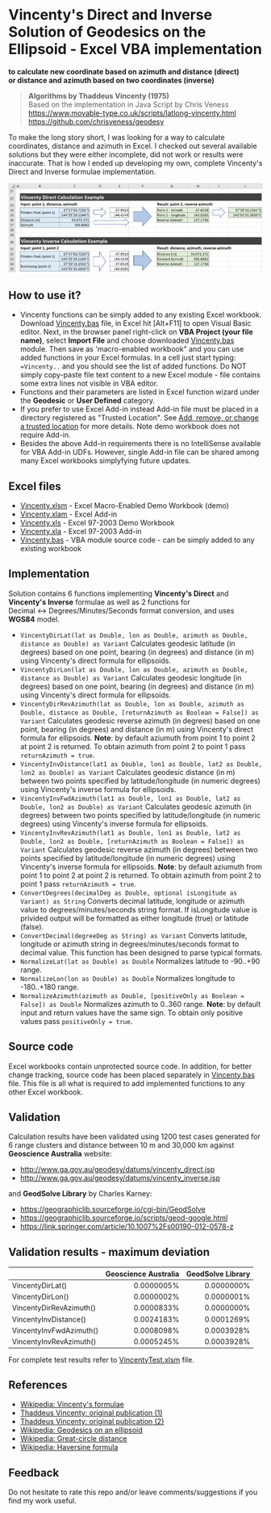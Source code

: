 # Vincenty's Direct and Inverse Solution of Geodesics on the Ellipsoid - Excel VBA implementation
**to calculate new coordinate based on azimuth and distance (direct)  
or distance and azimuth based on two coordinates (inverse)**
> **Algorithms by Thaddeus Vincenty (1975)**  
> Based on the implementation in Java Script by Chris Veness  
> https://www.movable-type.co.uk/scripts/latlong-vincenty.html  
> https://github.com/chrisveness/geodesy

To make the long story short, I was looking for a way to calculate coordinates, distance and azimuth in Excel.
I checked out several available solutions but they were either incomplete, did not work or results were inaccurate.
That is how I ended up developing my own, complete Vincenty's Direct and Inverse formulae implementation.

![Excel screenshot](ExcelScreenshot.png)

## How to use it?
+ Vincenty functions can be simply added to any existing Excel workbook. Download [Vincenty.bas](../../raw/master/Vincenty.bas) file, in Excel hit [Alt+F11] to open Visual Basic editor. Next, in the browser panel right-click on **VBA Project (your file name)**, select **Import File** and choose downloaded [Vincenty.bas](../../raw/master/Vincenty.bas) module. Then save as 'macro-enabled workbook" and you can use added functions in your Excel formulas. In a cell just start typing: `=Vincenty..` and you should see the list of added functions. Do NOT simply copy-paste file text content to a new Excel module - file contains some extra lines not visible in VBA editor.
+ Functions and their parameters are listed in Excel function wizard under the **Geodesic** or **User Defined** category.
+ If you prefer to use Excel Add-in instead Add-in file must be placed in a directory registered as "Trusted Location". See [Add, remove, or change a trusted location](https://support.office.com/en-us/article/add-remove-or-change-a-trusted-location-7ee1cdc2-483e-4cbb-bcb3-4e7c67147fb4) for more details. Note demo workbook does not require Add-in.
+ Besides the above Add-in requirements there is no IntelliSense available for VBA Add-in UDFs. However, single Add-in file can be shared among many Excel workbooks simplyfying future updates.

## Excel files
+ [Vincenty.xlsm](../../raw/master/Vincenty.xlsm) - Excel Macro-Enabled Demo Workbook (demo)
+ [Vincenty.xlam](../../raw/master/Vincenty.xlam) - Excel Add-in
+ [Vincenty.xls](../../raw/master/Vincenty.xls) - Excel 97-2003 Demo Workbook
+ [Vincenty.xla](../../raw/master/Vincenty.xla) - Excel 97-2003 Add-in
+ [Vincenty.bas](../../raw/master/Vincenty.bas) - VBA module source code - can be simply added to any existing workbook

## Implementation
Solution contains 6 functions implementing **Vincenty's Direct** and **Vincenty's Inverse** formulae as well as 2 functions for Decimal&nbsp;↔&nbsp;Degrees/Minutes/Seconds format conversion, and uses **WGS84** model.

+ `VincentyDirLat(lat as Double, lon as Double, azimuth as Double, distance as Double) as Variant` 
Calculates geodesic latitude (in degrees) based on one point, bearing (in degrees) and distance (in m) using Vincenty's direct formula for ellipsoids.
+ `VincentyDirLon(lat as Double, lon as Double, azimuth as Double, distance as Double) as Variant` 
Calculates geodesic longitude (in degrees) based on one point, bearing (in degrees) and distance (in m) using Vincenty's direct formula for ellipsoids.
+ `VincentyDirRevAzimuth(lat as Double, lon as Double, azimuth as Double, distance as Double, [returnAzimuth as Boolean = False]) as Variant` 
Calculates geodesic reverse azimuth (in degrees) based on one point, bearing (in degrees) and distance (in m) using Vincenty's direct formula for ellipsoids.
__Note__: by default aziumuth from point 1 to point 2 at point 2 is returned. To obtain azimuth from point 2 to point 1 pass `returnAzimuth = true`.
+ `VincentyInvDistance(lat1 as Double, lon1 as Double, lat2 as Double, lon2 as Double) as Variant` 
Calculates geodesic distance (in m) between two points specified by latitude/longitude (in numeric degrees) using Vincenty's inverse formula for ellipsoids.
+ `VincentyInvFwdAzimuth(lat1 as Double, lon1 as Double, lat2 as Double, lon2 as Double) as Variant` 
Calculates geodesic azimuth (in degrees) between two points specified by latitude/longitude (in numeric degrees) using Vincenty's inverse formula for ellipsoids.
+ `VincentyInvRevAzimuth(lat1 as Double, lon1 as Double, lat2 as Double, lon2 as Double, [returnAzimuth as Boolean = False]) as Variant` 
Calculates geodesic reverse azimuth (in degrees) between two points specified by latitude/longitude (in numeric degrees) using Vincenty's inverse formula for ellipsoids.
__Note__: by default aziumuth from point 1 to point 2 at point 2 is returned. To obtain azimuth from point 2 to point 1 pass `returnAzimuth = true`.
+ `ConvertDegrees(decimalDeg as Double, optional isLongitude as Variant) as String` 
Converts decimal latitude, longitude or azimuth value to degrees/minutes/seconds string format. If isLongitude value is privided output will be formatted as either longitude (true) or latitude (false).
+ `ConvertDecimal(degreeDeg as String) as Variant` 
Converts latitude, longitude or azimuth string in degrees/minutes/seconds format to decimal value. This function has been designed to parse typical formats.
+ `NormalizeLat(lat as Double) as Double` 
Normalizes latitude to -90..+90 range.
+ `NormalizeLon(lon as Double) as Double` 
Normalizes longitude to -180..+180 range.
+ `NormalizeAzimuth(azimuth as Double, [positiveOnly as Boolean = False]) as Double` 
Normalizes azimuth to 0..360 range. __Note__: by default input and return values have the same sign. To obtain only positive values pass `positiveOnly = true`.

## Source code
Excel workbooks contain unprotected source code. In addition, for better change tracking, source code has been placed separately in [Vincenty.bas](Vincenty.bas) file. This file is all what is required to add implemented functions to any other Excel workbook.

## Validation
Calculation results have been validated using 1200 test cases generated for 6 range clusters and distance between 10 m and 30,000 km 
against **Geoscience Australia** website:
+ http://www.ga.gov.au/geodesy/datums/vincenty_direct.jsp
+ http://www.ga.gov.au/geodesy/datums/vincenty_inverse.jsp  

and **GeodSolve Library** by Charles Karney:
+ https://geographiclib.sourceforge.io/cgi-bin/GeodSolve
+ https://geographiclib.sourceforge.io/scripts/geod-google.html
+ https://link.springer.com/article/10.1007%2Fs00190-012-0578-z  

## Validation results - maximum deviation

&nbsp;|Geoscience Australia|GeodSolve Library
-----|-----:|-----:
VincentyDirLat()|0.0000005%|0.0000000%
VincentyDirLon()|0.0000002%|0.0000001%
VincentyDirRevAzimuth()|0.0000833%|0.0000000%
VincentyInvDistance()|0.0024183%|0.0001269%
VincentyInvFwdAzimuth()|0.0008098%|0.0003928%
VincentyInvRevAzimuth()|0.0005245%|0.0003928%

For complete test results refer to [VincentyTest.xlsm](../../raw/master/VincentyTest.xlsm) file.

## References

+ [Wikipedia: Vincenty's formulae](https://en.wikipedia.org/wiki/Vincenty%27s_formulae)
+ [Thaddeus Vincenty: original publication (1)](https://www.ngs.noaa.gov/PUBS_LIB/inverse.pdf)
+ [Thaddeus Vincenty: original publication (2)](https://geographiclib.sourceforge.io/geodesic-papers/vincenty75b.pdf)
+ [Wikipedia: Geodesics on an ellipsoid](https://en.wikipedia.org/wiki/Geodesics_on_an_ellipsoid)
+ [Wikipedia: Great-circle distance](https://en.wikipedia.org/wiki/Great-circle_distance)
+ [Wikipedia: Haversine formula](https://en.wikipedia.org/wiki/Haversine_formula)

## Feedback

Do not hesitate to rate this repo and/or leave comments/suggestions if you find my work useful.
